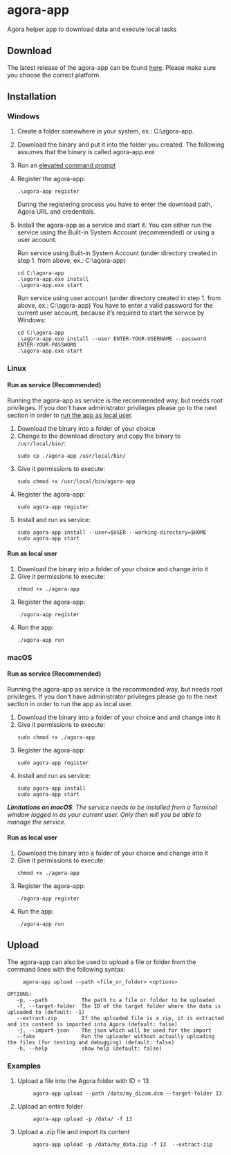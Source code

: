 # agora-app
Agora helper app to download data and execute local tasks

## Download
The latest release of the agora-app can be found [here](https://github.com/GyroTools/agora-app/releases/latest/). Please make sure you choose the correct platform.

## Installation

### Windows
1. Create a folder somewhere in your system, ex.: C:\agora-app.
2. Download the binary and put it into the folder you created. The following assumes that the binary is called agora-app.exe
3. Run an [elevated command prompt](https://docs.microsoft.com/en-us/powershell/scripting/windows-powershell/starting-windows-powershell?view=powershell-7#with-administrative-privileges-run-as-administrator)
4. Register the agora-app:
    ```
    .\agora-app register
    ```
   During the registering process you have to enter the download path, Agora URL and credentials. 
5. Install the agora-app as a service and start it. You can either run the service using the Built-in System Account (recommended) or using a user account.

    Run service using Built-in System Account (under directory created in step 1. from above, ex.: C:\agora-app)

    ```
    cd C:\agora-app
    .\agora-app.exe install
    .\agora-app.exe start
    ```

    Run service using user account (under directory created in step 1. from above, ex.: C:\agora-app)
    You have to enter a valid password for the current user account, because it’s required to start the service by Windows:

    ```
    cd C:\agora-app
    .\agora-app.exe install --user ENTER-YOUR-USERNAME --password ENTER-YOUR-PASSWORD
    .\agora-app.exe start
    ```

### Linux
#### Run as service (Recommended)
Running the agora-app as service is the recommended way, but needs root privileges. If you don't have administrator privileges please go to the next section in order to [run the app as local user](#Run-as-local-user).

1. Download the binary into a folder of your choice
2. Change to the download directory and copy the binary to `/usr/local/bin/`:
     ```
     sudo cp ./agora-app /usr/local/bin/
     ```
3. Give it permissions to execute:
     ```
     sudo chmod +x /usr/local/bin/agora-app
     ```
4. Register the agora-app:
     ```
     sudo agora-app register
     ```
5. Install and run as service:
     ```
     sudo agora-app install --user=$USER --working-directory=$HOME
     sudo agora-app start
     ```

#### Run as local user
1. Download the binary into a folder of your choice and change into it
2. Give it permissions to execute:
     ```
     chmod +x ./agora-app
     ```
3. Register the agora-app:
     ```
     ./agora-app register
     ```
4. Run the app:
     ```
     ./agora-app run
     ```

### macOS
#### Run as service (Recommended)
Running the agora-app as service is the recommended way, but needs root privileges. If you don't have administrator privileges please go to the next section in order to run the app as local user.

1. Download the binary into a folder of your choice and and change into it
2. Give it permissions to execute:
     ```
     sudo chmod +x ./agora-app
     ```
3. Register the agora-app:
     ```
     sudo agora-app register
     ```
4. Install and run as service:
     ```
     sudo agora-app install
     sudo agora-app start
     ```

***Limitations on macOS***: *The service needs to be installed from a Terminal window logged in as your current user. Only then will you be able to manage the service.*


#### Run as local user
1. Download the binary into a folder of your choice and change into it
2. Give it permissions to execute:
     ```
     chmod +x ./agora-app
     ```
3. Register the agora-app:
     ```
     ./agora-app register
     ```
4. Run the app:
     ```
     ./agora-app run
     ```

## Upload
The agora-app can also be used to upload a file or folder from the command linee with the following syntax:

```
     agora-app upload --path <file_or_folder> <options>
```

```
OPTIONS:
   -p, --path           The path to a file or folder to be uploaded
   -f, --target-folder  The ID of the target folder where the data is uploaded to (default: -1)
   --extract-zip        If the uploaded file is a zip, it is extracted and its content is imported into Agora (default: false)
   -j, --import-json    The json which will be used for the import
   --fake               Run the uploader without actually uploading the files (for testing and debugging) (default: false)
   -h, --help           show help (default: false)
```

### Examples

1. Upload a file into the Agora folder with ID = 13
     ```
          agora-app upload --path /data/my_dicom.dcm --target-folder 13
     ```

2. Upload an entire folder
     ```
          agora-app upload -p /data/ -f 13
     ```

3. Upload a .zip file and import its content
     ```
          agora-app upload -p /data/my_data.zip -f 13  --extract-zip 
     ```

